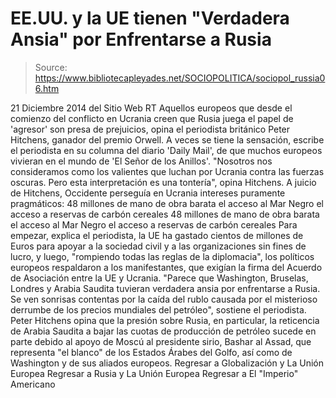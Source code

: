 # EE.UU. y la UE tienen "Verdadera Ansia" por Enfrentarse a Rusia

> Source: https://www.bibliotecapleyades.net/SOCIOPOLITICA/sociopol_russia06.htm

21 Diciembre 2014
del Sitio Web RT
Aquellos europeos que desde el comienzo del conflicto en Ucrania creen que Rusia juega el papel de 'agresor' son presa de prejuicios, opina el periodista británico Peter Hitchens, ganador del premio Orwell.
A veces se tiene la sensación, escribe el periodista en su columna del diario 'Daily Mail', de que muchos europeos vivieran en el mundo de 'El Señor de los Anillos'.
"Nosotros nos consideramos como los valientes que luchan por Ucrania contra las fuerzas oscuras. Pero esta interpretación es una tontería", opina Hitchens.
A juicio de Hitchens, Occidente perseguía en Ucrania intereses puramente pragmáticos:
48 millones de mano de obra barata el acceso al Mar Negro el acceso a reservas de carbón cereales
48 millones de mano de obra barata
el acceso al Mar Negro
el acceso a reservas de carbón
cereales
Para empezar, explica el periodista, la UE ha gastado cientos de millones de Euros para apoyar a la sociedad civil y a las organizaciones sin fines de lucro, y luego, "rompiendo todas las reglas de la diplomacia", los políticos europeos respaldaron a los manifestantes, que exigían la firma del Acuerdo de Asociación entre la UE y Ucrania.
"Parece que Washington, Bruselas, Londres y Arabia Saudita tuvieran verdadera ansia por enfrentarse a Rusia. Se ven sonrisas contentas por la caída del rublo causada por el misterioso derrumbe de los precios mundiales del petróleo", sostiene el periodista.
Peter Hitchens opina que la presión sobre Rusia, en particular, la reticencia de Arabia Saudita a bajar las cuotas de producción de petróleo sucede en parte debido al apoyo de Moscú al presidente sirio, Bashar al Assad, que representa "el blanco" de los Estados Árabes del Golfo, así como de Washington y de sus aliados europeos.
Regresar a Globalización y La Unión Europea
Regresar a Rusia y La Unión Europea
Regresar a El "Imperio" Americano
